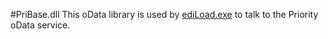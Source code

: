 #PriBase.dll
This oData library is used by [ediLoad.exe](https://github.com/MedatechUK/MedatechEDI/tree/master/ediLoad) to talk to the Priority oData service.